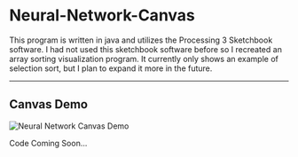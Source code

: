 # Neural-Network-Canvas

This program is written in java and utilizes the Processing 3 Sketchbook software. I had not used this sketchbook software before so I recreated an array sorting visualization program. It currently only shows an example of selection sort, but I plan to expand it more in the future.

---

## Canvas Demo

![Neural Network Canvas Demo](https://imgur.com/a/jVm0Ccj.gif)

Code Coming Soon...

